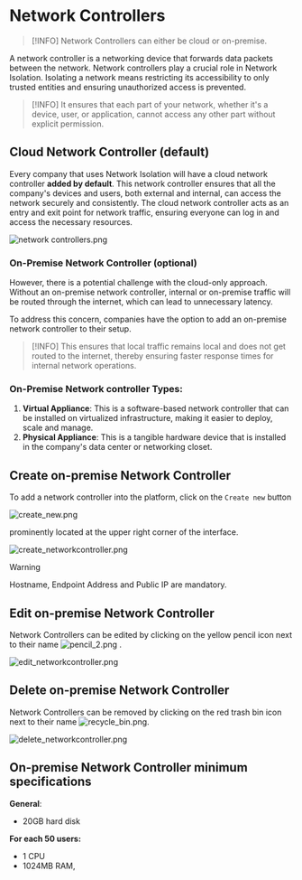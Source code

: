 # Network Controllers
> [!INFO]
> Network Controllers can either be cloud or on-premise.



A network controller is a networking device that forwards data packets between the network. Network controllers play a crucial role in Network Isolation. Isolating a network means restricting its accessibility to only trusted entities and ensuring unauthorized access is prevented. 

> [!INFO]
> It ensures that each part of your network, whether it's a device, user, or application, cannot access any other part without explicit permission.



## Cloud Network Controller (default)

Every company that uses Network Isolation will have a cloud network controller **added by default**. This network controller ensures that all the company's devices and users, both external and internal, can access the network securely and consistently. The cloud network controller acts as an entry and exit point for network traffic, ensuring everyone can log in and access the necessary resources.


![network controllers.png](/networkcontrollers.png ':size=800')


### On-Premise Network Controller (optional)

However, there is a potential challenge with the cloud-only approach. Without an on-premise network controller, internal or on-premise traffic will be routed through the internet, which can lead to unnecessary latency.

To address this concern, companies have the option to add an on-premise network controller to their setup. 

> [!INFO]
> This ensures that local traffic remains local and does not get routed to the internet, thereby ensuring faster response times for internal network operations.



### On-Premise Network controller Types:
1. **Virtual Appliance**: This is a software-based network controller that can be installed on virtualized infrastructure, making it easier to deploy, scale and manage.
2. **Physical Appliance**: This is a tangible hardware device that is installed in the company's data center or networking closet.

## Create on-premise Network Controller

To add a network controller into the platform, click on the `Create new` button

![create_new.png](/create_new.png)

prominently located at the upper right corner of the interface.


![create_networkcontroller.png](/create_networkcontroller.png ':size=800')

> [!WARNING]
> Hostname, Endpoint Address and Public IP are mandatory.


## Edit on-premise Network Controller

 Network Controllers can be edited by clicking on the yellow pencil icon next to their name 
![pencil_2.png](/pencil_2.png)
.


![edit_networkcontroller.png](/edit_networkcontroller.png ':size=800')


## Delete on-premise Network Controller

 Network Controllers can be removed by clicking on the red trash bin icon next to their name 
![recycle_bin.png](/recycle_bin.png).

 
 


![delete_networkcontroller.png](/delete_networkcontroller.png ':size=600')


## On-premise Network Controller minimum specifications

**General**:
- 20GB hard disk

**For each 50 users:**
- 1 CPU
- 1024MB RAM,


